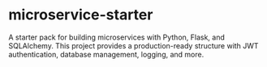 # microservice-starter
A starter pack for building microservices with Python, Flask, and SQLAlchemy. This project provides a production-ready structure with JWT authentication, database management, logging, and more.
